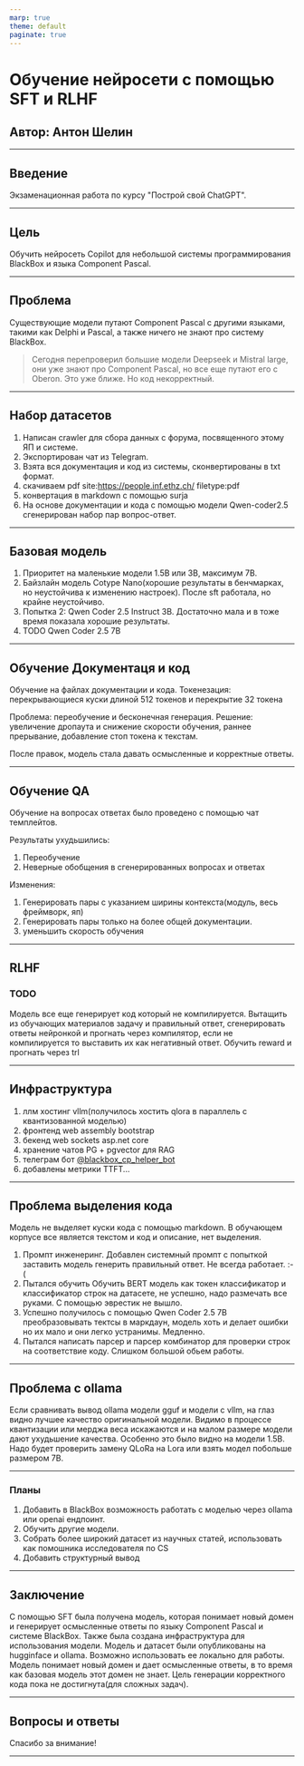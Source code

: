 ```yaml
---
marp: true
theme: default
paginate: true
---
```


# Обучение нейросети с помощью SFT и RLHF

## Автор: Антон Шелин

---

## Введение

Экзаменационная работа по курсу "Построй свой ChatGPT".

---

## Цель

Обучить нейросеть Copilot для небольшой системы программирования BlackBox и языка Component Pascal.

---

## Проблема

Существующие модели путают Component Pascal с другими языками, такими как Delphi и Pascal, а также ничего не знают про систему BlackBox.

> Сегодня перепроверил большие модели Deepseek и Mistral large, они уже знают про Component Pascal, но все еще путают его с Oberon. Это уже ближе. Но код некорректный. 

---

## Набор датасетов

1. Написан crawler для сбора данных с форума, посвященного этому ЯП и системе.
2. Экспортирован чат из Telegram.
3. Взята вся документация и код из системы, сконвертированы в txt формат.
4. скачиваем pdf site:https://people.inf.ethz.ch/ filetype:pdf
5. конвертация в markdown с помощью surja
6. На основе документации и кода с помощью модели Qwen-coder2.5 сгенерирован набор пар вопрос-ответ.

---

## Базовая модель

1. Приоритет на маленькие модели 1.5B или 3B, максимум 7B.
2. Байзлайн модель Cotype Nano(хорошие результаты в бенчмарках, но неустойчива к изменению настроек). После sft работала, но крайне неустойчиво.
3. Попытка 2: Qwen Coder 2.5 Instruct 3B. Достаточно мала и в тоже время показала хорошие результаты.
4. TODO Qwen Coder 2.5 7B

---

## Обучение Документаця и код

Обучение на файлах документации и кода. 
Токенезация: перекрывающиеся куски длиной 512 токенов и перекрытие 32 токена

Проблема: переобучение и бесконечная генерация.
Решение: увеличение дропаута и снижение скорости обучения, раннее прерывание, добавление стоп токена к текстам.

После правок, модель стала давать осмысленные и корректные ответы.

---

## Обучение QA

Обучение на вопросах ответах было проведено с помощью чат темплейтов.

Результаты ухудьшились:
1. Переобучение
2. Неверные обобщения в сгенерированных вопросах и ответах

Изменения:

1. Генерировать пары с указанием ширины контекста(модуль, весь фреймворк, яп)
2. Генерировать пары только на более общей документации.
3. уменьшить скорость обучения
---

## RLHF

### TODO

Модель все еще генерирует код который не компилируется. 
Вытащить из обучающих материалов задачу и правильный ответ, сгенерировать ответы нейронкой и прогнать через компилятор, если не компилируется то выставить их как негативный ответ.
Обучить reward и прогнать через trl

---
## Инфраструктура

1. ллм хостинг vllm(получилось хостить qlora в параллель с квантизованной моделью)
2. фронтенд web assembly bootstrap
3. бекенд web sockets asp.net core
4. хранение чатов PG + pgvector для RAG
5. телеграм бот [@blackbox_cp_helper_bot](https://t.me/blackbox_cp_helper_bot)
6. добавлены метрики TTFT...
---

## Проблема выделения кода

Модель не выделяет куски кода с помощью markdown. В обучающем корпусе все является текстом и код и описание, нет выделения.

1. Промпт инженеринг. Добавлен системный промпт с попыткой заставить модель генерить правильный ответ. Не всегда работает. :-(
2. Пытался обучить Обучить BERT модель как токен классификатор и классификатор строк на датасете, не успешно, надо размечать все руками. С помощью эврестик не вышло.
3. Успешно получилось с помощью Qwen Coder 2.5 7B преобразовывать тектсы в маркдаун, модель хоть и делает ошибки но их мало и они легко устранимы. Медленно.
4. Пытался написать парсер и парсер комбинатор для проверки строк на соответствие коду. Слишком большой обьем работы.
   
---
## Проблема с ollama

Если сравнивать вывод ollama модели gguf и модели с vllm, на глаз видно лучшее качество оригинальной модели. Видимо в процессе квантизации или мерджа веса искажаются и на малом размере модели дают ухудьшение качества.
Особенно это было видно на модели 1.5B. Надо будет проверить замену QLoRa на Lora или взять модел побольше размером 7B. 

---

### Планы

1. Добавить в BlackBox возможность работать с моделью через ollama или openai ендпоинт.
2. Обучить другие модели.
3. Собрать более широкий датасет из научных статей, использовать как помошника исследователя по CS
4. Добавить структурный вывод
   
---

## Заключение

С помощью SFT была получена модель, которая понимает новый домен и генерирует осмысленные ответы по языку Component Pascal и системе BlackBox. Также была создана инфраструктура для использования модели.
Модель и датасет были опубликованы на hugginface и ollama. Возможно использовать ее локально для работы. Модель понимает новый домен и дает осмысленные ответы, в то время как базовая модель этот домен не знает.
Цель генерации корректного кода пока не достигнута(для сложных задач). 

---

## Вопросы и ответы

Спасибо за внимание!

---